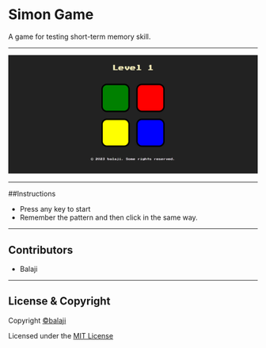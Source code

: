 # Simon Game
A game for testing short-term memory skill.

---

<p align="center">
<img src="images/simon.png">
</p>

---

##Instructions 
- Press any key to start
- Remember the pattern and then click in the same way.

--- 

## Contributors

- Balaji

---

## License & Copyright

Copyright [©balaji](https://github.com/balajirai)

Licensed under the [MIT License](LICENSE)
